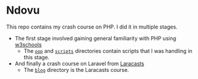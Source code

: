 # Ndovu

This repo contains my crash course on PHP. I did it in multiple stages.

- The first stage involved gaining general familiarity with PHP using [w3schools](https://www.w3schools.com)
    - The [`oop`](./oop) and [`scripts`](./scripts) directories contain scripts that I was handling in this stage.
- And finally a crash course on Laravel from [Laracasts](https://laracasts.com/series/laravel-8-from-scratch/)
    - The [`blog`](./blog) directory is the Laracasts course.


